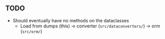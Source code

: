 ## TODO
- Should eventually have no methods on the dataclasses
    - Load from dumps (this) -> converter (`src/dataconverters/`) -> orm (`src/orm/`)